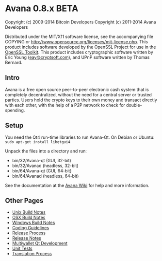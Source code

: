 Avana 0.8.x BETA
====================

Copyright (c) 2009-2014 Bitcoin Developers
Copyright (c) 2011-2014 Avana Developers

Distributed under the MIT/X11 software license, see the accompanying
file COPYING or http://www.opensource.org/licenses/mit-license.php.
This product includes software developed by the OpenSSL Project for use in the [OpenSSL Toolkit](http://www.openssl.org/). This product includes
cryptographic software written by Eric Young ([eay@cryptsoft.com](mailto:eay@cryptsoft.com)), and UPnP software written by Thomas Bernard.


Intro
---------------------
Avana is a free open source peer-to-peer electronic cash system that is
completely decentralized, without the need for a central server or trusted
parties.  Users hold the crypto keys to their own money and transact directly
with each other, with the help of a P2P network to check for double-spending.


Setup
---------------------
You need the Qt4 run-time libraries to run Avana-Qt. On Debian or Ubuntu:
	`sudo apt-get install libqtgui4`

Unpack the files into a directory and run:

- bin/32/Avana-qt (GUI, 32-bit)
- bin/32/Avanad (headless, 32-bit)
- bin/64/Avana-qt (GUI, 64-bit)
- bin/64/Avanad (headless, 64-bit)

See the documentation at the [Avana Wiki](http://Avana.info)
for help and more information.


Other Pages
---------------------
- [Unix Build Notes](build-unix.md)
- [OSX Build Notes](build-osx.md)
- [Windows Build Notes](build-msw.md)
- [Coding Guidelines](coding.md)
- [Release Process](release-process.md)
- [Release Notes](release-notes.md)
- [Multiwallet Qt Development](multiwallet-qt.md)
- [Unit Tests](unit-tests.md)
- [Translation Process](translation_process.md)
